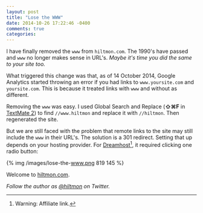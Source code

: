 ```yaml
---
layout: post
title: "Lose the WWW"
date: 2014-10-26 17:22:46 -0400
comments: true
categories: 
---
```


I have finally removed the `www` from `hiltmon.com`. The 1990's have passed and `www` no longer makes sense in URL's. *Maybe it's time you did the same to your site too.*

What triggered this change was that, as of 14 October 2014, Google Analytics started throwing an error if you had links to `www.yoursite.com` and `yoursite.com`. This is because it treated links with `www` and without as different.

Removing the `www` was easy. I used Global Search and Replace (**⇧⌘F** in [TextMate 2](http://blog.macromates.com)) to find `//www.hiltmon` and replace it with `//hiltmon`. Then regenerated the site.

But we are still faced with the problem that remote links to the site may still include the `www` in their URL's. The solution is a 301 redirect. Setting that up depends on your hosting provider. For [Dreamhost](http://www.dreamhost.com/r.cgi?25899)[^1], it required clicking one radio button:

{% img /images/lose-the-www.png 819 145 %}

Welcome to [hiltmon.com](https://hiltmon.com).

*Follow the author as [@hiltmon](https://twitter.com/hiltmon) on Twitter.*

[^1]:	Warning: Affiliate link.